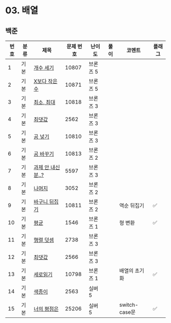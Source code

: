 # 03. 배열


## 백준
| 번호 | 분류 | 제목                                                   | 문제 번호 | 난이도   | 풀이 | 코멘트 | 플래그 |
|----|-----|------------------------------------------------------|-------|-------|-----|-----|---|
| 1  | 기본 | [개수 세기](https://www.acmicpc.net/problem/10807)       | 10807 | 브론즈 5 |     |     |   |
| 2  | 기본 | [X보다 작은 수](https://www.acmicpc.net/problem/10871)    | 10871 | 브론즈 5 |     |     |  |
| 3  | 기본 | [최소, 최대](https://www.acmicpc.net/problem/10818)      | 10818 | 브론즈 3 |     |     |   |
| 4  | 기본 | [최댓값](https://www.acmicpc.net/problem/2562)          | 2562  | 브론즈 3 |     |     |   |
| 5  | 기본 | [공 넣기](https://www.acmicpc.net/problem/10810)        | 10810 | 브론즈 3 |     |     |   |
| 6  | 기본 | [공 바꾸기](https://www.acmicpc.net/problem/10813)       | 10813 | 브론즈 2 |     |     |   |
| 7  | 기본 | [과제 안 내신 분..?](https://www.acmicpc.net/problem/5597) | 5597  | 브론즈 3 |     |     |   |
| 8  | 기본 | [나머지](https://www.acmicpc.net/problem/3052)          | 3052  | 브론즈 2 |     |     |   |
| 9  | 기본 | [바구니 뒤집기](https://www.acmicpc.net/problem/10811)     | 10811 | 브론즈 2 |    |  역순 뒤집기   | ✅ |
| 10 | 기본 | [평균](https://www.acmicpc.net/problem/1546)           | 1546  | 브론즈 1 |   |  형 변환   | ✅ |
| 11 | 기본 | [행렬 덧셈](https://www.acmicpc.net/problem/2738)        | 2738  | 브론즈 3 |     |     |   |
| 12 | 기본 | [최댓값](https://www.acmicpc.net/problem/2566)          | 2566  | 브론즈 3 |     |     |   |
| 13 | 기본 | [세로읽기](https://www.acmicpc.net/problem/10798)        | 10798 | 브론즈 1 |     |   배열의 초기화  | ✅ |
| 14 | 기본 | [색종이](https://www.acmicpc.net/problem/2563)          | 2563  | 실버 5  |     |     |  |
| 15 | 기본 | [너의 평점은](https://www.acmicpc.net/problem/25206)      | 25206 |  실버 5 |     |  switch-case문   | ✅ |
